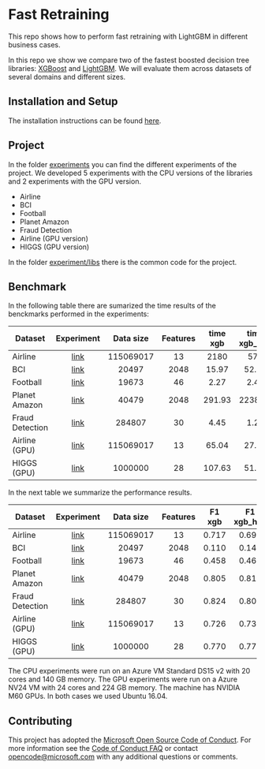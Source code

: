 # Fast Retraining

This repo shows how to perform fast retraining with LightGBM in different business cases.

In this repo we show we compare two of the fastest boosted decision tree libraries: [XGBoost](https://github.com/dmlc/xgboost) and [LightGBM](https://github.com/microsoft/LightGBM). We will evaluate them across datasets of several domains and different sizes. 

## Installation and Setup

The installation instructions can be found [here](./INSTALL.md).

## Project

In the folder [experiments](./experiments) you can find the different experiments of the project. We developed 5 experiments with the CPU versions of the libraries and 2 experiments with the GPU version.

* Airline
* BCI
* Football
* Planet Amazon
* Fraud Detection
* Airline (GPU version)
* HIGGS (GPU version)

In the folder [experiment/libs](./experiment/libs) there is the common code for the project.

## Benchmark

In the following table there are sumarized the time results of the benckmarks performed in the experiments:

| Dataset | Experiment | Data size | Features | time xgb | time xgb_hist | time lgb | 
| --- | :---: | :---: | :---: | :---: | :---: | :---: | 
| Airline | [link](./experiments/01_airline.ipynb) | 115069017 | 13 | 2180 | 578 | 366 | 
| BCI | [link](./experiments/02_BCI.ipynb) | 20497 | 2048 | 15.97 | 52.69 | 6.38 | 
| Football | [link](./experiments/03_football.ipynb) | 19673 | 46 | 2.27 | 2.47 | 0.582 | 
| Planet Amazon | [link](./experiments/04_PlanetKaggle.ipynb) | 40479 | 2048 | 291.93 | 2238.96 | 78.43 | 
| Fraud Detection | [link](./experiments/05_FraudDetection.ipynb) | 284807 | 30 | 4.45 | 1.20 | 0.73 | 
| Airline (GPU) | [link](./experiments/06_airline_GPU.ipynb) | 115069017 | 13 | 65.04 | 27.15 | 21.35 | 
| HIGGS (GPU) | [link](./experiments/07_HIGGS_GPU.ipynb) | 1000000 | 28 | 107.63 | 51.26 | 28.90 | 

In the next table we summarize the performance results.

| Dataset | Experiment | Data size | Features | F1 xgb | F1 xgb_hist | F1 lgb | 
| --- | :---: | :---: | :---: | :---: | :---: | :---: |
| Airline | [link](./experiments/01_airline.ipynb) | 115069017 | 13 | 0.717 | 0.698 | 0.694 |
| BCI | [link](./experiments/02_BCI.ipynb) | 20497 | 2048 | 0.110 | 0.142 | 0.137 |
| Football | [link](./experiments/03_football.ipynb) | 19673 | 46 | 0.458 | 0.460 | 0.587 |
| Planet Amazon | [link](./experiments/04_PlanetKaggle.ipynb) | 40479 | 2048 | 0.805 | 0.819 | 0.891 |
| Fraud Detection | [link](./experiments/05_FraudDetection.ipynb) | 284807 | 30 | 0.824 | 0.802 | 0.813 |
| Airline (GPU) | [link](./experiments/06_airline_GPU.ipynb) | 115069017 | 13 | 0.726 | 0.738 | 0.728 |
| HIGGS (GPU) | [link](./experiments/07_HIGGS_GPU.ipynb) | 1000000 | 28 | 0.770 | 0.770 | 0.766 |

The CPU experiments were run on an Azure VM Standard DS15 v2 with 20 cores and 140 GB memory. The GPU experiments were run on a  Azure NV24 VM with 24 cores and 224 GB memory. The machine has NVIDIA M60 GPUs. In both cases we used Ubuntu 16.04.


## Contributing

This project has adopted the [Microsoft Open Source Code of Conduct](https://opensource.microsoft.com/codeofconduct/). For more information see the [Code of Conduct FAQ](https://opensource.microsoft.com/codeofconduct/faq/) or contact [opencode@microsoft.com](mailto:opencode@microsoft.com) with any additional questions or comments.

